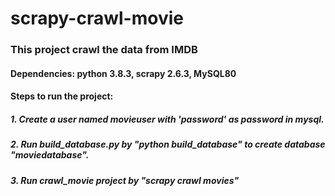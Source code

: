 # scrapy-crawl-movie
### This project crawl the data from IMDB
#### Dependencies: python 3.8.3, scrapy 2.6.3, MySQL80
#### Steps to run the project:
##### 1. Create a user named movieuser with 'password' as password in mysql.
##### 2. Run build_database.py by "python build_database" to create database "moviedatabase".
##### 3. Run crawl_movie project by "scrapy crawl movies"
